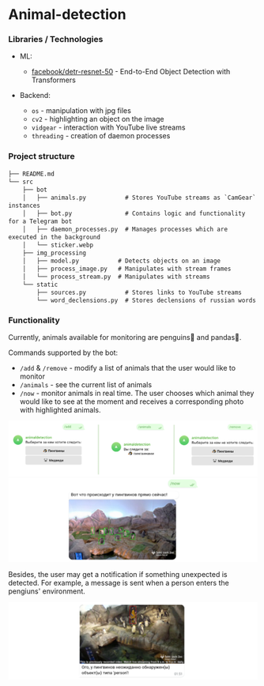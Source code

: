 # Animal-detection

### Libraries / Technologies

- ML:
  - [facebook/detr-resnet-50](https://huggingface.co/facebook/detr-resnet-50) - End-to-End Object Detection with Transformers

- Backend:
  - `os` - manipulation with jpg files
  - `cv2` - highlighting an object on the image
  - `vidgear` - interaction with YouTube live streams
  - `threading` - creation of daemon processes


### Project structure
```
├── README.md
└── src
    ├── bot
    │   ├── animals.py           # Stores YouTube streams as `CamGear` instances
    │   ├── bot.py               # Contains logic and functionality for a Telegram bot           
    │   ├── daemon_processes.py  # Manages processes which are executed in the background
    │   └── sticker.webp
    ├── img_processing
    │   ├── model.py           # Detects objects on an image
    │   ├── process_image.py   # Manipulates with stream frames
    │   └── process_stream.py  # Manipulates with streams
    └── static
        ├── sources.py           # Stores links to YouTube streams
        └── word_declensions.py  # Stores declensions of russian words

```

### Functionality

Currently, animals available for monitoring are penguins🐧 and pandas🐼. 

Commands supported by the bot:
- `/add` & `/remove` - modify a list of animals that the user would like to monitor
- `/animals` - see the current list of animals
- `/now` - monitor animals in real time. The user chooses which animal they would like to see at the moment and receives a corresponding photo with highlighted animals.

![cmd_descr](./img/cmd_descr.png)
![now](./img/now.png)

Besides, the user may get a notification if something unexpected is detected. For example, a message is sent when a person enters the pengiuns' environment.

![unexpected](./img/unexpected.png)